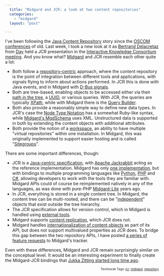 ```yaml
---
  title: "Midgard and JCR: a look at two content repositories"
  categories: 
    - "midgard"
  layout: "post"

---
```

<p>
I've been following the <a href="http://en.wikipedia.org/wiki/Content_repository_API_for_Java">Java Content Repository</a> story since the <a href="http://www.oscom.org/events/">OSCOM conferences</a> of old. Last week, I took a new look at it as <a href="http://grep.codeconsult.ch/">Bertrand Delacretaz</a> from <a href="http://www.day.com/content/day/en.html">Day</a> held a JCR presentation in the <a href="http://bergie.iki.fi/blog/starting_the_interactive_knowledge_project/">Interactive Knowledge Consortium meeting</a>. And you know what? <a href="http://en.wikipedia.org/wiki/Midgard_(software)">Midgard</a> and JCR resemble each other quite a lot:
</p><ul><li>Both follow a <a href="http://www.spectrum-systems.com/white_papers/wp_repository_centric_ea.pdf">repository-centric</a> approach, where the content repository is the point of integration between different tools and applications, with signals flying to inform about actions performed. In JCR this is done with Java events, and in Midgard with <a href="http://teroheikkinen.iki.fi/blog/midgard_workshop_at_fscons/">D-Bus signals</a>.</li>
<li>Both are tree-based, enabling objects to be accessed either via their <a href="http://www.midgard-project.org/documentation/mgdschema-method-get_by_path/">path in the tree</a>, a <a href="http://www.midgard-project.org/development/mrfc/0018/">UUID</a>, or various queries. With JCR, the queries are typically <a href="http://wiki.gxdeveloperweb.com/confluence/display/GXDEV/XPath+JCR+Sample+Queries">XPath</a>, while with Midgard there is the <a href="http://www.midgard-project.org/documentation/midgardquerybuilder/">Query Builder</a>.</li>
<li>Both also provide a reasonably simple way to define new data types. In JCR's case the <a href="http://jackrabbit.apache.org/node-type-notation.html">Node Type Notation</a> has a somewhat Ruby-like syntax, while <a href="http://www.midgard-project.org/documentation/mgdschema-file/">Midgard's MgdSchema</a> uses XML. Unstructured data is supported in both by extending the content objects with additional attributes.</li>
<li>Both provide the notion of a <a href="http://www.nabble.com/JCR-workspace-usage-td3893800.html">workspace</a>, an ability to have multiple "virtual repositories" within one installation. In Midgard, this was originally implemented to support easier hosting and is called "<a href="http://www.midgard-project.org/documentation/concepts-sitegroups/">Sitegroups</a>".</li>
</ul><p>
There are some important differences, though:
</p><ul><li>JCR is a <a href="http://jcp.org/en/jsr/detail?id=170">Java-centric specification</a>, with <a href="http://jackrabbit.apache.org/">Apache Jackrabbit</a> acting as the reference implementation. Midgard has only <a href="http://www.midgard-project.org/download/">one implementation</a>, but with bindings to multiple programming languages like <a href="http://www.midgard-project.org/documentation/python_midgard/">Python</a>, <a href="http://www.midgard-project.org/documentation/mgdschema-in-php/">PHP</a> and <a href="http://jaiku.com/channel/midgard/presence/52080041">C#</a>, allowing developers to work with the tools they are familiar with. Midgard APIs could of course be reimplemented natively in any of the languages, as was done with pure-PHP <a href="http://en.wikipedia.org/wiki/Midgard_Lite">Midgard-Lite</a> years ago.</li>
<li>In JCR, everything is stored in a single content tree. In Midgard, the content tree can be multi-rooted, and there can be "<a href="http://www.midgard-project.org/discussion/developer-forum/mgdschema_dependent_objects/">independent</a>" objects that exist outside the tree hierarchy.</li>
<li>The JCR specification allows for version control, which in Midgard is handled using <a href="http://www.midgard-project.org/documentation/midcom-services-rcs/">external tools</a>.</li>
<li>Midgard supports <a href="http://www.midgard-project.org/documentation/php-midgard_replicator/">content replication</a>, which JCR does not.</li>
<li>Midgard handles <a href="http://www.midgard-project.org/documentation/midgard-and-multilingual-content/">internationalization of content objects</a> as part of its API, but does not support multivalued properties as JCR does. To bridge this gap between the two repository APIs, I have posted <a href="http://trac.midgard-project.org/search?q=jcr&amp;noquickjump=1&amp;ticket=on">a series of feature requests</a> to Midgard's tracker.</li>
</ul><p>
Even with these differences, Midgard and JCR remain surprisingly similar on the conceptual level. It would be an interesting experiment to finally create the Midgard-JCR bindings that <a href="http://bergie.iki.fi/blog/jukka_back_from_hiatus__jcr_for_midgard/">Jukka Zitting started long time ago</a>.
</p>
<p style="text-align:right;font-size:10px;">Technorati Tags: <a href="http://www.technorati.com/tag/jcr" rel="tag">jcr</a>, <a href="http://www.technorati.com/tag/midgard" rel="tag">midgard</a>, <a href="http://www.technorati.com/tag/repository" rel="tag">repository</a></p>
